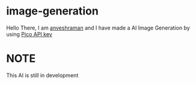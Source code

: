 # image-generation
Hello There,
I am <a href="https://anveshraman.rf.gd">anveshraman</a> and I have made a AI Image Generation by using <a href="https://picoapps.xyz">Pico API key</a>
# NOTE
This AI is still in development
